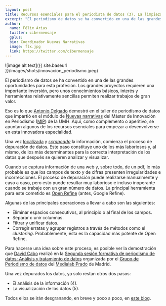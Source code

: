 ```yaml
---
layout: post
title: Recursos esenciales para el periodista de datos (3). La limpieza de la información
excerpt: "El periodismo de datos se ha convertido en una de las grandes oportunidades para esta profesión. Los grandes proyectos requieren una importante inversión, pero unos conocimientos básicos, interés y herramientas relativamente sencillas permiten realizar trabajos de gran valor periodístico."
author:
  name: Félix Arias
  twitter: cibermensaje
  gplus:  
  bio: Coordinador Nuevas Narrativas
  image: flx.jpg
  link: https://twitter.com/cibermensaje
---
```

![image alt text]({{ site.baseurl }}/images/shots/innovacion_periodismo.jpeg)

El periodismo de datos se ha convertido en una de las grandes oportunidades para esta profesión. Los grandes proyectos requieren una importante inversión, pero unos conocimientos básicos, interés y herramientas relativamente sencillas permiten realizar trabajos de gran valor.

Eso es lo que [Antonio Delgado](https://twitter.com/adelgado "Perfil de este profesional en Twitter") demostró en el taller de periodismo de datos que impartió en el módulo de [Nuevas narrativas](https://twitter.com/search?q=%23NuevasNarrativas&src=typd "Hashtag en Twitter de esta asignatura") del Máster de Innovación en Periodismo ([MIP](http://mip.umh.es/ "Página de inicio de este proyecto académico")) de la UMH. Aquí, como complemento o aperitivo, se apuntan algunos de los recursos esenciales para empezar a desenvolverse en esta innovadora especialidad.

Una vez [localizada](mip.umh.es/blog/2014/04/08/recursos_datos/) y [_scrapeada_](mip.umh.es/blog/2014/04/08/recursos_datos_dos/) la información, comienza el proceso de depuración de datos. Este paso constituye uno de los más laboriosos y, al mismo, de los más determinantes para la correcta interpretación de los datos que después se quieren analizar y visualizar.

Cuando se captura información de una web y, sobre todo, de un pdf, lo más probable es que los campos de texto y de cifras presenten irregularidades e incorrecciones. El proceso de depuración puede realizarse manualmente y caso a caso, pero esto puede resultar muy laborioso e incluso inoperante cuando se trabaje con un gran número de datos.  La principal herramienta para este cometido es [Open Refine](http://openrefine.org/ "Web inicial de este producto") (antes, Google Refine).

Algunas de las principales operaciones a llevar a cabo son las siguientes:

* Eliminar espacios consecutivos, al principio o al final de los campos.
* Separar o unir columnas.
* Filtrar y unificar datos.
* Corregir erratas y agrupar registros a través de métodos como el _clustering_. Probablemente, ésta es la capacidad más potente de Open Refine.

Para hacerse una idea sobre este proceso, es posible ver la demostración que [David Cabo](https://twitter.com/dcabo "Perfil de este desarrollador informático en Twitter") realizó en la [Segunda sesión formativa de periodismo de datos: Análisis y tratamiento de datos](http://medialab-prado.es/article/sesion_formativa_periodismodatos_analisis_tratamiento_datos "Resumen y programa de esta actividad") organizada por el [Grupo de Periodismo de datos](http://medialab-prado.es/article/periodismo_de_datos_-_grupo_de_trabajo "Sección de esta iniciativa") del [Medialab Prado](http://medialab-prado.es/ "Web inicial de esta iniciativa") de Madrid.

Una vez depurados los datos, ya solo restan otros dos pasos:

* El análisis de la información (4).
* La visualización de los datos (5).

Todos ellos se irán desgranando, en breve y poco a poco, en [este blog](http://mip.umh.es/blog/ "Web inicial de este proyecto").
